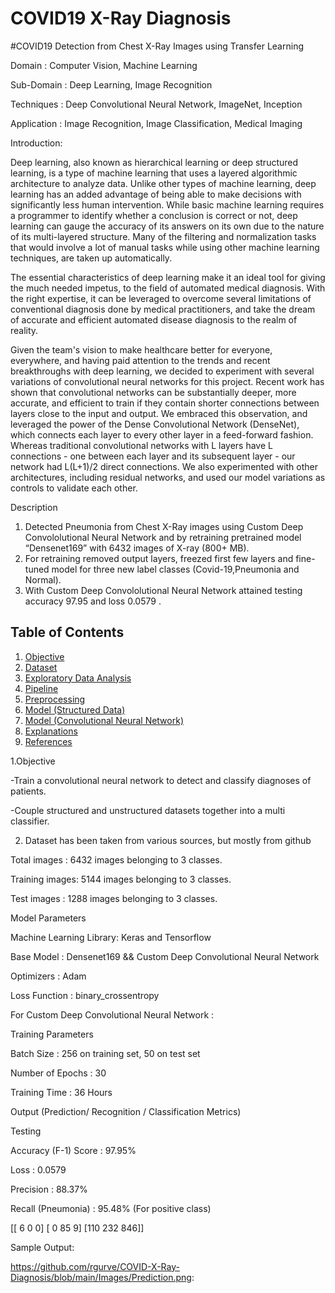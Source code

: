 # COVID19 X-Ray Diagnosis

#COVID19 Detection from Chest X-Ray Images using Transfer Learning

Domain             : Computer Vision, Machine Learning

Sub-Domain         : Deep Learning, Image Recognition

Techniques         : Deep Convolutional Neural Network, ImageNet, Inception

Application        : Image Recognition, Image Classification, Medical Imaging



Introduction:

Deep learning, also known as hierarchical learning or deep structured learning, is a type of machine learning that uses a layered algorithmic architecture to analyze data. Unlike other types of machine learning, deep learning has an added advantage of being able to make decisions with significantly less human intervention. While basic machine learning requires a programmer to identify whether a conclusion is correct or not, deep learning can gauge the accuracy of its answers on its own due to the nature of its multi-layered structure. Many of the filtering and normalization tasks that would involve a lot of manual tasks while using other machine learning techniques, are taken up automatically.

The essential characteristics of deep learning make it an ideal tool for giving the much needed impetus, to the field of automated medical diagnosis. With the right expertise, it can be leveraged to overcome several limitations of conventional diagnosis done by medical practitioners, and take the dream of accurate and efficient automated disease diagnosis to the realm of reality.

Given the team's vision to make healthcare better for everyone, everywhere, and having paid attention to the trends and recent breakthroughs with deep learning, we decided to experiment with several variations of convolutional neural networks for this project. Recent work has shown that convolutional networks can be substantially deeper, more accurate, and efficient to train if they contain shorter connections between layers close to the input and output. We embraced this observation, and leveraged the power of the Dense Convolutional Network (DenseNet), which connects each layer to every other layer in a feed-forward fashion. Whereas traditional convolutional networks with L layers have L connections - one between each layer and its subsequent layer - our network had L(L+1)/2 direct connections. We also experimented with other architectures, including residual networks, and used our model variations as controls to validate each other.



Description
1. Detected Pneumonia from Chest X-Ray images using Custom Deep Convololutional Neural Network and by retraining pretrained model “Densenet169” with 6432 images of X-ray (800+ MB).
2. For retraining removed output layers, freezed first few layers and fine-tuned model for three new label classes (Covid-19,Pneumonia and Normal).
3. With Custom Deep Convololutional Neural Network attained testing accuracy 97.95 and loss 0.0579 .


## Table of Contents
1. [Objective](#objective)
2. [Dataset](#dataset)
3. [Exploratory Data Analysis](#exploratory-data-analysis)
4. [Pipeline](#pipeline)
5. [Preprocessing](#preprocessing)
6. [Model (Structured Data)](#model-structured-data)
7. [Model (Convolutional Neural Network)](#model-convolutional-neural-network)
8. [Explanations](#explanations)
9. [References](#references)

1.Objective
 
 -Train a convolutional neural network to detect and classify diagnoses of patients.
 
 -Couple structured and unstructured datasets together into a multi classifier.
 
 
2. Dataset has been taken from various sources, but mostly from github

Total images : 6432 images belonging to 3 classes.

Training images:  5144 images belonging to 3 classes.

Test images : 1288 images belonging to 3 classes.



Model Parameters

Machine Learning Library: Keras and Tensorflow

Base Model              : Densenet169 && Custom Deep Convolutional Neural Network

Optimizers              : Adam

Loss Function           : binary_crossentropy

For Custom Deep Convolutional Neural Network :

Training Parameters

Batch Size              : 256 on training set, 50 on test set


Number of Epochs        : 30

Training Time           : 36 Hours

Output (Prediction/ Recognition / Classification Metrics)

Testing

Accuracy (F-1) Score    : 97.95%

Loss                    : 0.0579

Precision               : 88.37%                    

Recall (Pneumonia)      : 95.48% (For positive class)

[[  6   0   0]
 [  0  85   9]
 [110 232 846]]
 
 Sample Output:
 
 https://github.com/rgurve/COVID-X-Ray-Diagnosis/blob/main/Images/Prediction.png:
 
 
 
 

